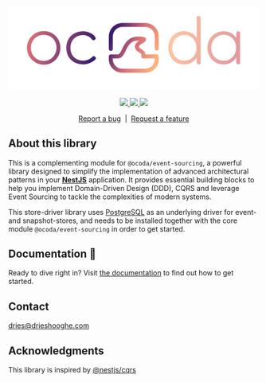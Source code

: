 <p align="center">
  <a href="http://ocoda.io/" target="blank"><img src="https://github.com/ocoda/.github/raw/master/assets/ocoda_logo_full_gradient.svg" width="600" alt="Ocoda Logo" /></a>
</p>

<p align="center">
  <a href="https://github.com/ocoda/event-sourcing/actions/workflows/ci-libraries.yml">
    <img src="https://github.com/ocoda/event-sourcing/actions/workflows/ci-libraries.yml/badge.svg">
  </a>
  <a href="https://codecov.io/gh/ocoda/event-sourcing">
    <img src="https://codecov.io/gh/ocoda/event-sourcing/branch/master/graph/badge.svg?token=D6BRXUY0J8">
  </a>
  <a href="https://github.com/ocoda/event-sourcing/blob/master/LICENSE.md">
    <img src="https://img.shields.io/badge/License-MIT-green.svg">
  </a>
</p>
<p align="center">
    <a href="https://github.com/ocoda/event-sourcing/issues/new?labels=bug&template=bug_report.md">Report a bug</a>
    &nbsp;|&nbsp;
    <a href="https://github.com/ocoda/event-sourcing/issues/new?labels=enhancement&template=feature_request.md">Request a feature</a>
</p>

## About this library

This is a complementing module for `@ocoda/event-sourcing`, a powerful library designed to simplify the implementation of advanced architectural patterns in your [**NestJS**](https://nestjs.com/) application. It provides essential building blocks to help you implement Domain-Driven Design (DDD), CQRS and leverage Event Sourcing to tackle the complexities of modern systems.

This store-driver library uses [PostgreSQL](https://www.postgresql.org/) as an underlying driver for event- and snapshot-stores, and needs to be installed together with the core module `@ocoda/event-sourcing` in order to get started.

## Documentation 📗
Ready to dive right in? Visit [the documentation](https://ocoda.github.io/event-sourcing) to find out how to get started.

## Contact
dries@drieshooghe.com
&nbsp;

## Acknowledgments
This library is inspired by [@nestjs/cqrs](https://github.com/nestjs/cqrs)